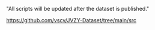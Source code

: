"All scripts will be updated after the dataset is published."

https://github.com/vscv/JVZY-Dataset/tree/main/src

